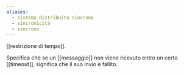 ```yaml
---
aliases:
  - sistema distribuito sincrono
  - sincronicità
  - sincrono
---
```


[[restrizione di tempo]].

Specifica che se un [[messaggio]] non viene ricevuto entro un certo [[timeout]], significa che il suo invio è fallito.
